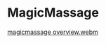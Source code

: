# MagicMassage
[magicmassage overview.webm](https://user-images.githubusercontent.com/96548630/212981433-160682c6-8155-4cca-8577-29c483993ea8.webm)
